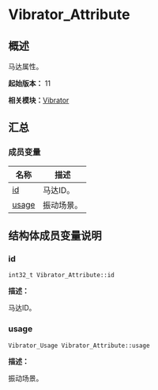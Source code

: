 # Vibrator_Attribute


## 概述

马达属性。

**起始版本：** 11

**相关模块：**[Vibrator](_vibrator.md)


## 汇总


### 成员变量

| 名称 | 描述 |
| -------- | -------- |
| [id](#id) | 马达ID。  |
| [usage](#usage) | 振动场景。 |


## 结构体成员变量说明


### id

```
int32_t Vibrator_Attribute::id
```
**描述：**

马达ID。

### usage

```
Vibrator_Usage Vibrator_Attribute::usage
```

**描述：**

振动场景。